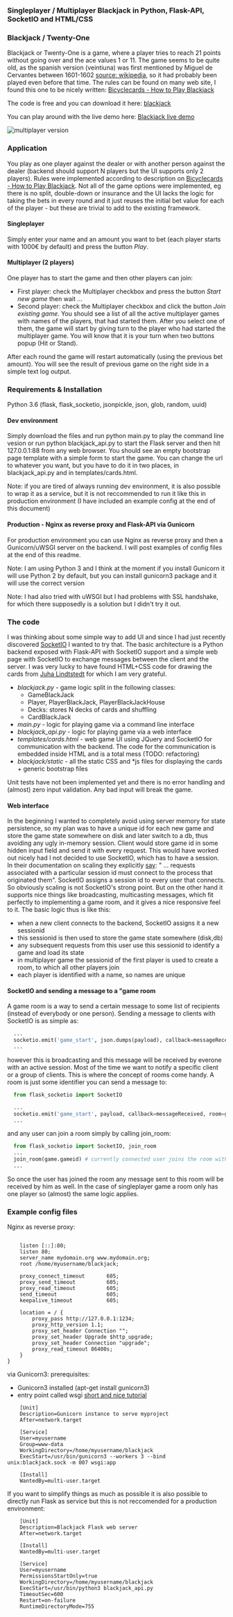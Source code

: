 ### Singleplayer / Multiplayer Blackjack in Python, Flask-API, SocketIO and HTML/CSS

### Blackjack / Twenty-One

Blackjack or Twenty-One is a game, where a player tries to reach 21 points without going over and the ace values 1 or 11. The game seems to be quite old, as the spanish version (veintiuna) was first mentioned by Miguel de Cervantes between 1601-1602 [source: wikipedia](https://en.wikipedia.org/wiki/Blackjack), so it had probably been played even before that time. The rules can be found on many web site, I found this one to be nicely written: [Bicyclecards - How to Play Blackjack](https://bicyclecards.com/how-to-play/blackjack/)

The code is free and you can download it here: [blackjack](https://github.com/andrejlukic/blackjack)

You can play around with the live demo here: [Blackjack live demo](http://crunchymebumblebee.org/)

![multiplayer version](https://github.com/andrejlukic/blackjack/blob/master/docs/15_multiplayer_game_play.png "Multiplayer gameplay")

### Application

You play as one player against the dealer or with another person against the dealer (backend should support N players but the UI supports only 2 players). Rules were implemented according to description on [Bicyclecards - How to Play Blackjack](https://bicyclecards.com/how-to-play/blackjack/). Not all of the game options were implemented, eg there is no split, double-down or insurance and the UI lacks the logic for taking the bets in every round and it just reuses the initial bet value for each of the player - but these are trivial to add to the existing framework. 

#### Singleplayer
Simply enter your name and an amount you want to bet (each player starts with 1000€ by default) and press the button *Play*.

#### Multiplayer (2 players)
One player has to start the game and then other players can join: 
+ First player: check the Multiplayer checkbox and press the button *Start new game* then wait ... 
+ Second player: check the Multiplayer checkbox and click the button *Join existing game*. You should see a list of all the active multiplayer games with names of the players, that had started them. After you select one of them, the game will start by giving turn to the player who had started the multiplayer game. You will know that it is your turn when two buttons popup (Hit or Stand).

After each round the game will restart automatically (using the previous bet amount). You will see the result of previous game on the right side in a simple text log output.

### Requirements & Installation

Python 3.6 (flask, flask_socketio, jsonpickle, json, glob, random, uuid) 

#### Dev environment

Simply download the files and run python main.py to play the command line vesion or run python  blackjack_api.py to start the Flask server and then hit 127.0.0.1:88 from any web browser. You should see an empty bootstrap page template with a simple form to start the game. You can change the url to whatever you want, but you have to do it in two places, in blackjack_api.py and in templates/cards.html.

Note: if you are tired of always running dev environment, it is also possible to wrap it as a service, but it is not reccommended to run it like this in production environment (I have included an example config at the end of this document)

#### Production - Nginx as reverse proxy and Flask-API via Gunicorn

For production environment you can use Nginx as reverse proxy and then a Gunicorn/uWSGI server on the backend. I will post examples of config files at the end of this readme.

Note: I am using Python 3 and I think at the moment if you install Gunicorn it will use Python 2 by default, but you can install gunicorn3 package and it will use the correct version

Note: I had also tried with uWSGI but I had problems with SSL handshake, for which there supposedly is a solution but I didn't try it out.

### The code

I was thinking about some simple way to add UI and since I had just recently discovered [SocketIO](https://socket.io/) I wanted to try that. The basic architecture is a Python backend exposed with Flask-API with SocketIO support and a simple web page with SocketIO to exchange messages between the client and the server. I was very lucky to have found HTML+CSS code for drawing the cards from [Juha Lindtstedt](https://medium.com/@pakastin/javascript-playing-cards-part-2-graphics-cd65d331ad00) for which I am very grateful.

+ *blackjack.py* - game logic split in the following classes:
  + GameBlackJack
  + Player, PlayerBlackJack, PlayerBlackJackHouse
  + Decks: stores N decks of cards and shuffling 
  + CardBlackJack
+ *main.py* - logic for playing game via a command line interface
+ *blackjack_api.py* - logic for playing game via a web interface
+ *templates/cards.html* - web game UI using JQuery and SocketIO for communication with the backend. The code for the communication is embedded inside HTML and is a total mess (TODO: refactoring)
+ *blackjack/static* - all the static CSS and *js files for displaying the cards + generic bootstrap files

Unit tests have not been implemented yet and there is no error handling and (almost) zero input validation. Any bad input will break the game.

#### Web interface

In the beginning I wanted to completely avoid using server memory for state persistence, so my plan was to have a unique id for each new game and store the game state somewhere on disk and later switch to a db, thus avoiding any ugly in-memory session. Client would store game id in some hidden input field and send it with every request. This would have worked out nicely had I not decided to use SocketIO, which has to have a session. In their documentation on scaling they explicitly [say](https://socket.io/docs/using-multiple-nodes/): " ... requests associated with a particular session id must connect to the process that originated them". SocketIO assigns a session id to every user that connects. So obviously scaling is not SocketIO's strong point. But on the other hand it supports nice things like broadcasting, multicasting messages, which fit perfectly to implementing a game room, and it gives a nice responsive feel to it. The basic logic thus is like this:
+ when a new client connects to the backend, SocketIO assigns it a new sessionid
+ this sessionid is then used to store the game state somewhere (disk,db)
+ any subsequent requests from this user use this sessionid to identify a game and load its state
+ in multiplayer game the sessionid of the first player is used to create a room, to which all other players join
+ each player is identified with a name, so names are unique

#### SocketIO and sending a message to a "game room

A game room is a way to send a certain message to some list of recipients (instead of everybody or one person). Sending a message to clients with SocketIO is as simple as:

```python
  ...
  socketio.emit('game_start', json.dumps(payload), callback=messageReceived)
  ...
```

however this is broadcasting and this message will be received by everone with an active session. Most of the time we want to notify a specific client or a group of clients. This is where the concept of rooms come handy. A room is just some identifier you can send a message to: 

```python
  from flask_socketio import SocketIO

  ...
  socketio.emit('game_start', payload, callback=messageReceived, room=game.gameid) # received by all the users in the room game.gameid
  ...
```

and any user can join a room simply by calling join_room:

```python
  from flask_socketio import SocketIO, join_room
  ...
  join_room(game.gameid) # currently connected user joins the room with id game.gameid
  ...
```

So once the user has joined the room any message sent to this room will be received by him as well. In the case of singleplayer game a room only has one player so (almost) the same logic applies.


### Example config files

Nginx as reverse proxy:

```apacheconf {
  
    listen [::]:80;
    listen 80;
    server_name mydomain.org www.mydomain.org;
    root /home/myusername/blackjack;
    
    proxy_connect_timeout       605;
    proxy_send_timeout          605;
    proxy_read_timeout          605;
    send_timeout                605;
    keepalive_timeout           605;
    
    location = / {        
        proxy_pass http://127.0.0.1:1234;
        proxy_http_version 1.1;
        proxy_set_header Connection "";
        proxy_set_header Upgrade $http_upgrade;
        proxy_set_header Connection "upgrade";
        proxy_read_timeout 86400s;
    }
}
```

via Gunicorn3:
prerequisites: 
+ Gunicorn3 installed (apt-get install gunicorn3)
+ entry point called wsgi [short and nice tutorial](https://www.digitalocean.com/community/tutorials/how-to-serve-flask-applications-with-gunicorn-and-nginx-on-ubuntu-18-04)


```
    [Unit]
    Description=Gunicorn instance to serve myproject
    After=network.target

    [Service]
    User=myusername
    Group=www-data
    WorkingDirectory=/home/myusername/blackjack    
    ExecStart=/usr/bin/gunicorn3 --workers 3 --bind unix:blackjack.sock -m 007 wsgi:app

    [Install]
    WantedBy=multi-user.target
```

If you want to simplify things as much as possible it is also possible to directly run Flask as service but this is not reccomended for a production environment:

```
    [Unit]
    Description=Blackjack Flask web server
    After=network.target
    
    [Install]
    WantedBy=multi-user.target
    
    [Service]
    User=myusername
    PermissionsStartOnly=true
    WorkingDirectory=/home/myusername/blackjack
    ExecStart=/usr/bin/python3 blackjack_api.py
    TimeoutSec=600
    Restart=on-failure
    RuntimeDirectoryMode=755
   
```

